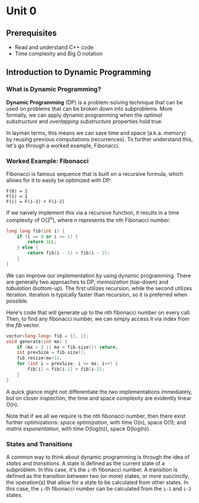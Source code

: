 # Unit 0
## Prerequisites
- Read and understand C++ code
- Time complexity and Big O notation

## Introduction to Dynamic Programming
### What is Dynamic Programming?
**Dynamic Programming** (DP) is a problem-solving technique that can be used on problems that can be broken down into subproblems. More formally, we can apply dynamic programming when the *optimal substructure* and *overlapping substructure* properties hold true.

In layman terms, this means we can save time and space (a.k.a. memory) by reusing previous computations (recurrences). To further understand this, let's go through a worked example, Fibonacci.

### Worked Example: Fibonacci
Fibonacci is famous sequence that is built on a recursive formula, which allows for it to easily be optimized with DP:
```
F(0) = 1
F(1) = 1
F(i) = F(i-1) + F(i-2)
```

If we naively implement this via a recursive function, it results in a time complexity of O(2<sup>n</sup>), where n represents the nth Fibonacci number.
```c++
long long fib(int i) {
    if (i == 0 or i == 1) {
        return 1LL;
    } else {
        return fib(i - 1) + fib(i - 2);
    }
}
```

We can improve our implementation by using dynamic programming. There are generally two approaches to DP, *memoization* (top-down) and *tabulation* (bottom-up). The first utilizes recursion, while the second utilizes iteration. Iteration is typically faster than recursion, so it is preferred when possible.

Here's code that will generate up to the nth fibonacci number on every call. Then, to find any fibonacci number, we can simply access it via index from the *fib* vector.

```c++
vector<long long> fib = {1, 1};
void generate(int mx) {
    if (mx < 2 || mx < fib.size()) return;
    int prevSize = fib.size();
    fib.resize(mx+1);
    for (int i = prevSize; i <= mx; i++) {
        fib[i] = fib[i-1] + fib[i-2];
    }
}
```

A quick glance might not differentiate the two implementations immediately, but on closer inspection, the time and space complexity are evidently linear O(n).

Note that if we all we require is the nth fibonacci number, then there exist further optimizations: *space optimization*, with time O(n), space O(1); and *matrix exponentation*, with time O(log(n)), space O(log(n)).

### States and Transitions
A common way to think about dynamic programming is through the idea of *states* and *transitions*. A state is defined as the current state of a subproblem. In this case, it's the `i`-th fibonacci number. A transition is defined as the transition between two (or more) states, or more succinctly, the operation(s) that allow for a state to be calculated from other states. In this case, the `i`-th fibonacci number can be calculated from the `i-1` and `i-2` states.
